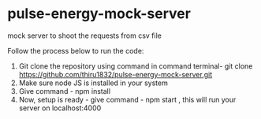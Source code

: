 # pulse-energy-mock-server
mock server to shoot the requests from csv file

Follow the process below to run the code:
1. Git clone the repository using command in command terminal- git clone https://github.com/thiru1832/pulse-energy-mock-server.git
2. Make sure node JS is installed in your system
3. Give command - npm install
4. Now, setup is ready - give command - npm start  , this will run your server on localhost:4000
   
 
